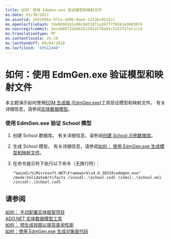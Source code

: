 ```yaml
---
title: 如何：使用 EdmGen.exe 验证模型和映射文件
ms.date: 03/30/2017
ms.assetid: 2641906a-971a-4d0b-8aee-13fabc02a1cc
ms.openlocfilehash: fda8698381e98c64318f1a26f77f0263e9085074
ms.sourcegitcommit: 2eceb05f1a5bb261291a1f6a91c5153727ac1c19
ms.translationtype: MT
ms.contentlocale: zh-CN
ms.lasthandoff: 09/04/2018
ms.locfileid: "43512440"
---
```

# <a name="how-to-use-edmgenexe-to-validate-model-and-mapping-files"></a>如何：使用 EdmGen.exe 验证模型和映射文件
本主题演示如何使用[EDM 生成器 (EdmGen.exe)](../../../../../docs/framework/data/adonet/ef/edm-generator-edmgen-exe.md)工具验证模型和映射文件。 有关详细信息，请参阅[实体数据模型](../../../../../docs/framework/data/adonet/entity-data-model.md)。  
  
### <a name="to-validate-the-school-model-using-edmgenexe"></a>使用 EdmGen.exe 验证 School 模型  
  
1.  创建 School 数据库。 有关详细信息，请参阅[创建 School 示例数据库](https://msdn.microsoft.com/library/c1bec483-a0ea-4660-aa0b-7b0a8b68fed0)。  
  
2.  生成 School 模型。 有关详细信息，请参阅[如何： 使用 EdmGen.exe 生成模型和映射文件](../../../../../docs/framework/data/adonet/ef/how-to-use-edmgen-exe-to-generate-the-model-and-mapping-files.md)。  
  
3.  在命令提示符下执行以下命令（无换行符）：  
  
    ```console
    "%windir%\Microsoft.NET\Framework\v4.0.30319\edmgen.exe" /mode:ValidateArtifacts /inssdl:.\School.ssdl /inmsl:.\School.msl /incsdl:.\School.csdl  
    ```  
  
## <a name="see-also"></a>请参阅  
 [如何： 手动配置实体框架项目](https://msdn.microsoft.com/library/73f6ae1d-b3b2-4577-aebd-ad5a75954e9e)  
 [ADO.NET 实体数据模型工具](https://msdn.microsoft.com/library/91076853-0881-421b-837a-f582f36be527)  
 [如何： 预生成视图以提高查询性能](https://msdn.microsoft.com/library/b18a9d16-e10b-4043-ba91-b632f85a2579)  
 [如何：使用 EdmGen.exe 生成对象层代码](../../../../../docs/framework/data/adonet/ef/how-to-use-edmgen-exe-to-generate-object-layer-code.md)
